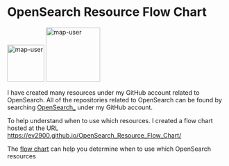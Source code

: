 # OpenSearch Resource Flow Chart

 <img width="85" alt="map-user" src="https://img.shields.io/badge/views-192-green"> <img width="125" alt="map-user" src="https://img.shields.io/badge/unique visits-0000-green">

I have created many resources under my GitHub account related to OpenSearch. All of the repositories related to OpenSearch can be found by searching [OpenSearch_](https://github.com/ev2900?tab=repositories&q=OpenSearch_&type=&language=&sort=) under my GitHub account.

To help understand when to use which resources. I created a flow chart hosted at the URL https://ev2900.github.io/OpenSearch_Resource_Flow_Chart/

The [flow chart](https://ev2900.github.io/OpenSearch_Resource_Flow_Chart/) can help you determine when to use which OpenSearch resources
